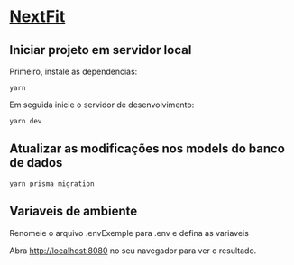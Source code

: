 # [NextFit](https://nextfit-api.herokuapp.com)

## Iniciar projeto em servidor local

Primeiro, instale as dependencias:

``yarn``

Em seguida inicie o servidor de desenvolvimento:

``yarn dev``

## Atualizar as modificações nos models do banco de dados

``yarn prisma migration``


## Variaveis de ambiente

Renomeie o arquivo .envExemple para .env e defina as variaveis

Abra [http://localhost:8080](http://localhost:8080) no seu navegador para ver o resultado.